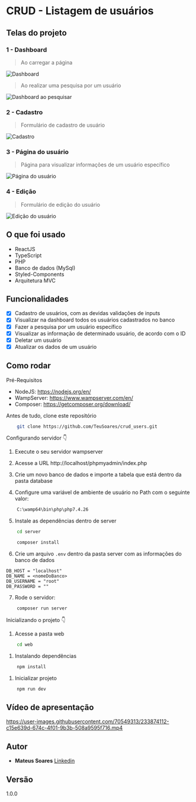 # CRUD - Listagem de usuários

## Telas do projeto

### 1 - Dashboard
> Ao carregar a página

![Dashboard](https://i.imgur.com/mBZQ753.png)

> Ao realizar uma pesquisa por um usuário

![Dashboard ao pesquisar](https://i.imgur.com/34jh75I.png)

### 2 - Cadastro
> Formulário de cadastro de usuário

![Cadastro](https://i.imgur.com/UjpfPiH.png)

### 3 - Página do usuário
> Página para visualizar informações de um usuário específico

![Página do usuário](https://i.imgur.com/CXOPOAq.png)

### 4 - Edição
> Formulário de edição do usuário

![Edição do usuário](https://i.imgur.com/466Z4LE.png)

## O que foi usado

* ReactJS
* TypeScript
* PHP
* Banco de dados (MySql)
* Styled-Components
* Arquitetura MVC

## Funcionalidades
* [x] Cadastro de usuários, com as devidas validações de inputs
* [x] Visualizar na dashboard todos os usuários cadastrados no banco
* [x] Fazer a pesquisa por um usuário específico
* [x] Visualizar as informação de determinado usuário, de acordo com o ID
* [x] Deletar um usuário
* [x] Atualizar os dados de um usuário

## Como rodar

Pré-Requisitos
* NodeJS: https://nodejs.org/en/
* WampServer: https://www.wampserver.com/en/
* Composer: https://getcomposer.org/download/
  
Antes de tudo, clone este repositório
```bash
    git clone https://github.com/TeuSoares/crud_users.git
```

Configurando servidor 👇
1. Execute o seu servidor wampserver

2. Acesse a URL http://localhost/phpmyadmin/index.php
   
3. Crie um novo banco de dados e importe a tabela que está dentro da pasta database
   
4. Configure uma variável de ambiente de usuário no Path com o seguinte valor:
```bash
    C:\wamp64\bin\php\php7.4.26
```
  
5. Instale as dependências dentro de server
```bash
    cd server
```
```bash
    composer install
```

6. Crie um arquivo `.env` dentro da pasta server com as informações do banco de dados
```
DB_HOST = "localhost"
DB_NAME = <nomeDoBanco>
DB_USERNAME = "root"
DB_PASSWORD = ""
```

7. Rode o servidor:
```bash
    composer run server
```

Inicializando o projeto 👇

1. Acesse a pasta web
```bash
    cd web
```

1. Instalando dependências
```bash
    npm install
```

1. Inicializar projeto
```bash
    npm run dev
```

## Vídeo de apresentação

https://user-images.githubusercontent.com/70549313/233874112-c15e639d-674c-4f01-9b3b-508a9595f716.mp4

## Autor

* **Mateus Soares** [Linkedin](https://www.linkedin.com/in/mateus-soares-santos/)

## Versão

1.0.0
